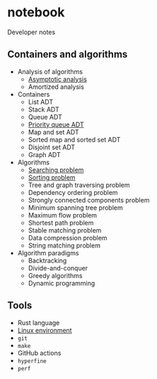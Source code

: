 # notebook

Developer notes

## Containers and algorithms

- Analysis of algorithms 
	- [Asymptotic analysis](containers-and-algorithms/analysis-of-algorithms/asymptotic-analysis.md)
	- Amortized analysis
- Containers
	- List ADT
	- Stack ADT
	- Queue ADT
	- [Priority queue ADT](containers-and-algorithms/containers/priority-queue.md)
	- Map and set ADT
	- Sorted map and sorted set ADT
	- Disjoint set ADT
	- Graph ADT
- Algorithms
	- [Searching problem](containers-and-algorithms/algorithms/searching.md)
	- [Sorting problem](containers-and-algorithms/algorithms/sorting.md)
	- Tree and graph traversing problem
	- Dependency ordering problem
	- Strongly connected components problem
	- Minimum spanning tree problem
	- Maximum flow problem
	- Shortest path problem
	- Stable matching problem
	- Data compression problem
	- String matching problem
- Algorithm paradigms
	- Backtracking
	- Divide-and-conquer
	- Greedy algorithms
	- Dynamic programming

## Tools

- Rust language
- [Linux environment](tools/linux-environment.pdf)
- `git`
-  `make`
- GitHub actions
- `hyperfine`
- `perf`



